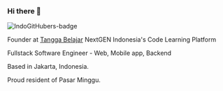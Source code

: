 ### Hi there 👋

![IndoGitHubers-badge](https://indogithubers-badge.vercel.app/badge?username=AsadSaleh)

Founder at [Tangga Belajar](https://tanggabelajar.id/)
NextGEN Indonesia's Code Learning Platform 

Fullstack Software Engineer - Web, Mobile app, Backend

Based in Jakarta, Indonesia.

Proud resident of Pasar Minggu.

<!--
**AsadSaleh/AsadSaleh** is a ✨ _special_ ✨ repository because its `README.md` (this file) appears on your GitHub profile.

Here are some ideas to get you started:

- 🔭 I’m currently working on ...
- 🌱 I’m currently learning ...
- 👯 I’m looking to collaborate on ...
- 🤔 I’m looking for help with ...
- 💬 Ask me about ...
- 📫 How to reach me: ...
- 😄 Pronouns: ...
- ⚡ Fun fact: ...
-->
